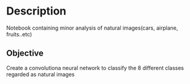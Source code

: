 # Description
Notebook containing minor analysis of natural images(cars, airplane, fruits..etc) 

## Objective
Create a convolutiona neural network to classify the 8 different classes regarded as natural images

